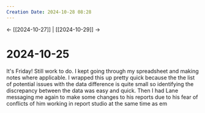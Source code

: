 ```yaml
---
Creation Date: 2024-10-28 08:28
---
```


<- [[2024-10-27]] | [[2024-10-29]]  ->

# 2024-10-25
It's Friday! Still work to do. I kept going through my spreadsheet and making notes where applicable. I wrapped this up pretty quick because the the list of potential issues with the data difference is quite small so identifying the discrepancy between the data was easy and quick. Then I had Lane messaging me again to make some changes to his reports due to his fear of conflicts of him working in report studio at the same time as em 